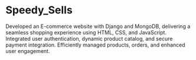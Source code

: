 # Speedy_Sells
Developed an E-commerce website with Django and MongoDB, delivering a seamless shopping experience using HTML, CSS, and JavaScript. Integrated user authentication, dynamic product catalog, and secure payment integration. Efficiently managed products, orders, and enhanced user engagement.
